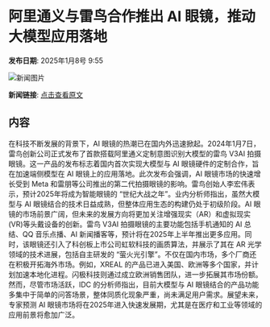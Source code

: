 # 阿里通义与雷鸟合作推出 AI 眼镜，推动大模型应用落地

**发布日期**: 2025年1月8号 9:55

![新闻图片](https://upload.chinaz.com/2025/0108/6387192688927786964393359.png)

**新闻链接**: [点击查看原文](https://www.aibase.com/zh/news/14548)

## 内容

在科技不断发展的背景下，AI 眼镜的热潮已在国内外迅速掀起。2024年1月7日，雷鸟创新公司正式发布了首款搭载阿里通义定制意图识别大模型的雷鸟 V3AI 拍摄眼镜。这一产品的发布标志着国内首次实现大模型与 AI 眼镜硬件的定制合作，旨在加速端侧模型在 AI 眼镜上的应用落地。此次发布会强调，AI 眼镜市场的快速增长受到 Meta 和雷朋等公司推出的第二代拍摄眼镜的影响。雷鸟创始人李宏伟表示，预计2025年将成为智能眼镜的 “世纪大战之年”。业内分析师指出，虽然大模型与 AI 眼镜结合的技术日益成熟，但整体应用生态的构建仍处于初级阶段。AI 眼镜的市场前景广阔，但未来的发展方向将更加关注增强现实（AR）和虚拟现实(VR)等头戴设备的创新。雷鸟 V3AI 拍摄眼镜的主要功能包括手机通知的 AI 总结、QQ 音乐点播、AI 新闻播客等，预计将在2025年上半年推出更多应用。同时，该眼镜还引入了科创板上市公司虹软科技的画质算法，并展示了其在 AR 光学领域的技术进展，包括自主研发的 “萤火光引擎”。不仅在国内市场，多个厂商还在积极开拓海外市场。例如，XREAL 的产品已进入美国、欧洲等多个国家，并计划加速本地化进程。闪极科技则通过成立欧洲销售团队，进一步拓展其市场份额。然而，尽管市场活跃，IDC 的分析师指出，目前大模型与 AI 眼镜结合的产品功能多集中于简单的问答场景，整体同质化现象严重，尚未满足用户需求。展望未来，专家预测 AI 眼镜市场将在2025年进入快速发展期，尤其是在医疗和工业等领域的应用前景将愈加广泛。

